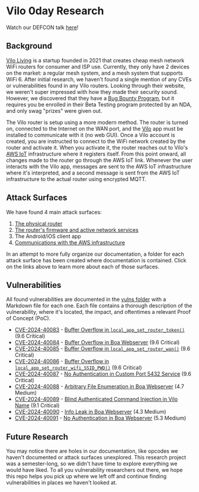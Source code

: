 # Vilo 0day Research
Watch our DEFCON talk [here](https://www.youtube.com/watch?v=IyInMgXj4k4&t=1167s)!

## Background
[Vilo Living](https://store.viloliving.com/) is a startup founded in 2021 that creates cheap mesh network WiFi routers for consumer and ISP use. Currently, they only have 2 devices on the market: a regular mesh system, and a mesh system that supports WiFi 6. After initial research, we haven't found a single mention of any CVEs or vulnerabilities found in any Vilo routers. Looking through their website, we weren't super impressed with how they made their security sound. However, we discovered that they have a [Bug Bounty Program](https://support.viloliving.com/hc/en-us/articles/7150613338519-Vilo-Bug-Bounty-Program-Terms-and-Conditions-), but it requires you be enrolled in their Beta Testing program protected by an NDA, and only swag "prizes" were given out. 

The Vilo router is setup using a more modern method. The router is turned on, connected to the Internet on the WAN port, and the [Vilo](https://play.google.com/store/apps/details?id=com.viloliving.vilo) app must be installed to communicate with it (no web GUI). Once a Vilo account is created, you are instructed to connect to the WiFi network created by the router and activate it. When you activate it, the router reaches out to Vilo's [AWS IoT](https://aws.amazon.com/iot/) infrastructure where it registers itself. From this point onward, all changes made to the router go through the AWS IoT link. Whenever the user interacts with the Vilo app, messages are sent to the AWS IoT infrastructure where it's interpreted, and a second message is sent from the AWS IoT infrastructure to the actual router using encrypted MQTT.

## Attack Surfaces
We have found 4 main attack surfaces:

1. [The physical router](./hardware/)
2. [The router's firmware and active network services](./software/)
3. The Android/iOS client app
4. [Communications with the AWS infrastructure](./cloud/)

In an attempt to more fully organize our documentation, a folder for each attack surface has been created where documentation is contained. Click on the links above to learn more about each of those surfaces. 

## Vulnerabilities
All found vulnerabilities are documented in the [vulns folder](./vulns/) with a Markdown file for each one. Each file contains a thorough description of the vulnerability, where it's located, the impact, and oftentimes a relevant Proof of Concept (PoC). 

* [CVE-2024-40083](https://www.cve.org/CVERecord?id=CVE-2024-40083) - [Buffer Overflow in `local_app_set_router_token()`](./vulns/CVE-2024-40083.md) (9.6 Critical)
* [CVE-2024-40084](https://www.cve.org/CVERecord?id=CVE-2024-40084) - [Buffer Overflow in Boa Webserver](./vulns/CVE-2024-40084.md) (9.6 Critical)
* [CVE-2024-40085](https://www.cve.org/CVERecord?id=CVE-2024-40085) - [Buffer Overflow in `local_app_set_router_wan()`](./vulns/CVE-2024-40085.md) (9.6 Critical)
* [CVE-2024-40086](https://www.cve.org/CVERecord?id=CVE-2024-40086) - [Buffer Overflow in `local_app_set_router_wifi_SSID_PWD()`](./vulns/CVE-2024-40086.md) (9.6 Critical)
* [CVE-2024-40087](https://www.cve.org/CVERecord?id=CVE-2024-40087) - [No Authentication in Custom Port 5432 Service](./vulns/CVE-2024-40087.md) (9.6 Critical)
* [CVE-2024-40088](https://www.cve.org/CVERecord?id=CVE-2024-40088) - [Arbitrary File Enumeration in Boa Webserver](./vulns/CVE-2024-40088.md) (4.7 Medium)
* [CVE-2024-40089](https://www.cve.org/CVERecord?id=CVE-2024-40089) - [Blind Authenticated Command Injection in Vilo Name](./vulns/CVE-2024-40089.md) (9.1 Critical)
* [CVE-2024-40090](https://www.cve.org/CVERecord?id=CVE-2024-40090) - [Info Leak in Boa Webserver](./vulns/CVE-2024-40090.md) (4.3 Medium)
* [CVE-2024-40091](https://www.cve.org/CVERecord?id=CVE-2024-40091) - [No Authentication in Boa Webserver](./vulns/CVE-2024-40091.md) (5.3 Medium)

## Future Research
You may notice there are holes in our documentation, like opcodes we haven't documented or attack surfaces unexplored. This research project was a semester-long, so we didn't have time to explore everything we would have liked. To all you vulnerability researchers out there, we hope this repo helps you pick up where we left off and continue finding vulnerabilities in places we haven't looked at. 
